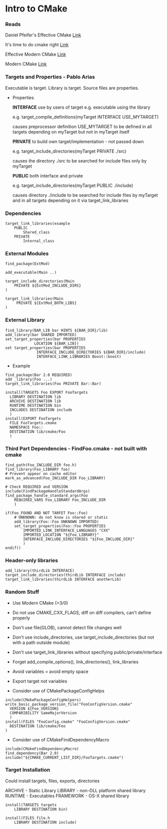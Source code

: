 # Intro to CMake

### Reads

Daniel Pfeifer's Effective CMake [Link](https://www.youtube.com/watch?v=bsXLMQ6WgIk)

It's time to do cmake right [Link](https://pabloariasal.github.io/2018/02/19/its-time-to-do-cmake-right/)

Effective Modern CMake [Link](https://gist.github.com/mbinna/c61dbb39bca0e4fb7d1f73b0d66a4fd1)

Modern CMake [Link](https://github.com/toeb/moderncmake)


### Targets and Properties - Pablo Arias

Executable is target. Library is target. Source files are properties.

* Properties

  **INTERFACE** use by users of target e.g. executable using the library

    e.g. target_compile_definitions(myTarget INTERFACE USE_MYTARGET)
    
    causes preprocessor definition USE_MYTARGET to be defined in all targets depending on myTarget but not in myTarget itself

  **PRIVATE** to build own target/implementation - not passed down

    e.g. target_include_directories(myTarget PRIVATE ./src)

    causes the directory ./src to be searched for include files only by myTarget

  **PUBLIC** both interface and private

    e.g. target_include_directories(myTarget PUBLIC ./include)

    causes directory ./include to be searched for include files by myTarget and in all targets depending on it via target_link_libraries

### Dependencies

```
target_link_libraries(example
    PUBLIC
        Shared_class
    PRIVATE
        Internal_class
```

### External Modules

```
find_package(ExtMod)

add_executable(Main ..)

target_include_directories(Main
    PRIVATE ${ExtMod_INCLUDE_DIRS}
)

target_link_libraries(Main
     PRIVATE ${ExtMod_BOTH_LIBS}
)

```

### External Library

```
find_library(BAR_LIB bar HINTS ${BAR_DIR}/lib)
add_library(bar SHARED IMPORTED)
set_target_properties(bar PROPERTIES
             LOCATION ${BAR_LIB})
set target_properties(bar PROPERTIES
              INTERFACE_INCLUDE_DIRECTORIES ${BAR_DIR}/include)
              INTERFACE_LINK_LIBRARIES Boost::boost)
```

* Example

```
find_package(Bar 2.0 REQUIRED)
add _library(Foo ...)
target_link_libraries(Foo PRIVATE Bar::Bar)

install(TARGETS Foo EXPORT FooTargets
  LIBRARY DESTINATION lib
  ARCHIVE DESTINATION lib
  RUNTIME DESTINATION bin
  INCLUDES DESTINATION include
  )
install(EXPORT FooTargets
  FILE FooTargets.cmake
  NAMESPACE Foo::
  DESTINATION lib/cmake/Foo
  )
```

### Third Part Dependencies - FindFoo.cmake - not built with cmake

```
find_path(Foo_INCLUDE_DIR foo.h)
find_library(Foo_LIBRARY foo)
# Prevent appear on cache editor
mark_as_advanced(Foo_INCLUDE_DIR Foo_LIBRARY)

# Check REQUIRED and VERSION
include(FindPackageHandleStandardArgs)
find_package_handle_standard_args(Foo
    REQUIRED_VARS Foo_LIBRARY Foo_INCLUDE_DIR
    )

if(Foo_FOUND AND NOT TARFET Foo::Foo)
    # UNKNOWN: do not know is shared or static
    add_library(Foo::Foo UNKNOWN IMPORTED)
    set_target_properties(Foo::Foo PROPERTIES
        IMPORTED_LINK_INTERFACE_LANGUAGES "CXX"
        IMPORTED_LOCATION "${Foo_LIBRARY}"
        INTERFACE_INCLUDE_DIRECTORIES "${Foo_INCLUDE_DIR}"
        )
endif()
```

### Header-only libraries
```
add_library(thirdLib INTERFACE)
target_include_directories(thirdLib INTERFACE include)
target_link_libraries(thirdLib INTERFACE anotherLib)
```
### Random Stuff

* Use Modern CMake (>3/0)

* Do not use CMAKE_CXX_FLAGS, diff on diff compilers, can't define properly

* Don't use file(GLOB), cannot detect file changes well

* Don't use include_directories, use target_include_directories (but not with a path outside module)

* Don't use target_link_libraries without specifying public/private/interface

* Forget add_compile_options(), link_directories(), link_libraries

* Avoid variables = avoid empty space 

* Export target not variables

* Consider use of CMakePackageConfigHelps

```
include(CMakePackageConfigHelpers)
write_basic_package_version_file("FooConfigVersion.cmake"
  VERSION ${Foo_VERSION}
  COMPARIBILITY SameMajorVersion
  )
install(FILES "FooConfig.cmake" "FooConfigVersion.cmake"
  DESTINATION lib/cmake/Foo
)
```

* Consider use of CMakeFindDependencyMacro

```
include(CMakeFindDependencyMacro)
find_dependency(Bar 2.0)
include("${CMAKE_CURRENT_LIST_DIR}/FooTargets.cmake")
```

### Target Installation

Could install targets, files, exports, directories

ARCHIVE - Static Library
LIBRARY - non-DLL platform shared library
RUNTIME - Executables
FRAMEWORK - OS-X shared library

```
install(TARGETS targets 
	LIBRARY DESTINATION bin)

install(FILES file.h 
	LIBRARY DESTINATION include)
```



